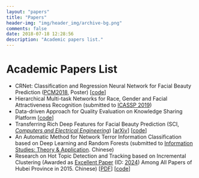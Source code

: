 ```yaml
---
layout: "papers"
title: "Papers"
header-img: "img/header_img/archive-bg.png"
comments: false
date: 2018-07-18 12:28:56
description: "Academic papers list."
---
```

# Academic Papers List
* CRNet: Classification and Regression Neural Network for Facial Beauty Prediction ([PCM2018](http://www.pcm2018.org/index.html), Poster) [[code](https://github.com/lucasxlu/CRNet.git)]  
* Hierarchical Multi-task Networks for Race, Gender and Facial Attractiveness Recognition (submitted to [ICASSP 2019](https://2019.ieeeicassp.org/))  
* Data-driven Approach for Quality Evaluation on Knowledge Sharing Platform [[code](https://github.com/lucasxlu/ZhihuDataDriven.git)]    
* Transferring Rich Deep Features for Facial Beauty Prediction (SCI, *[Computers and Electrical Engineering](https://www.journals.elsevier.com/computers-and-electrical-engineering)*) [[arXiv](https://arxiv.org/abs/1803.07253)] [[code](https://github.com/lucasxlu/TransFBP.git)]
* An Automatic Method for Network Terror Information Classification based on Deep Learning and Random Forests (submitted to [Information Studies: Theory & Application](http://www.itapress.cn/CN/volumn/home.shtml). Chinese)
* Research on Hot Topic Detection and Tracking based on Incremental Clustering (Awarded as [Excellent Paper](http://www.hbe.gov.cn/content.php?id=12717) (ID: [2024](http://hbxw.e21.edu.cn/e21sqlimg//file/201512/fff20151224164931_675715070.xls)) Among All Papers of Hubei Province in 2015. Chinese) [[PDF](./Undergraduate_Thesis_2015_LuXu.pdf)] [[code](https://github.com/xuludev/System.git)]  
